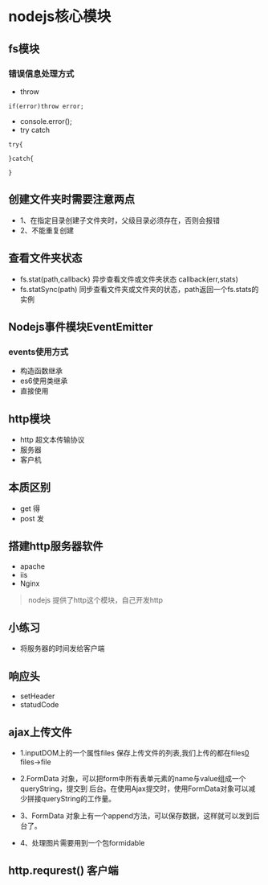 # nodejs核心模块
## fs模块
### 错误信息处理方式
* throw
```
if(error)throw error;
```
* console.error();
* try catch  
```
try{
    
}catch{
    
}
```

## 创建文件夹时需要注意两点
* 1、在指定目录创建子文件夹时，父级目录必须存在，否则会报错
* 2、不能重复创建
 

## 查看文件夹状态
* fs.stat(path,callback)  异步查看文件或文件夹状态  callback(err,stats)
* fs.statSync(path)   同步查看文件夹或文件夹的状态，path返回一个fs.stats的实例
 

## Nodejs事件模块EventEmitter
### events使用方式
* 构造函数继承
* es6使用类继承
* 直接使用

## http模块
* http 超文本传输协议
* 服务器
* 客户机

## 本质区别
* get 得
* post 发

## 搭建http服务器软件
* apache
* iis
* Nginx

> nodejs 提供了http这个模块，自己开发http

## 小练习
* 将服务器的时间发给客户端


## 响应头
* setHeader
* statudCode

## ajax上传文件

* 1.inputDOM上的一个属性files               保存上传文件的列表,我们上传的都在files[0](如果只有一个上传input) files->file
* 2.FormData 对象，可以把form中所有表单元素的name与value组成一个queryString，提交到    后台。在使用Ajax提交时，使用FormData对象可以减少拼接queryString的工作量。

* 3、FormData 对象上有一个append方法，可以保存数据，这样就可以发到后台了。
* 4、处理图片需要用到一个包formidable


##  http.requrest()  客户端
